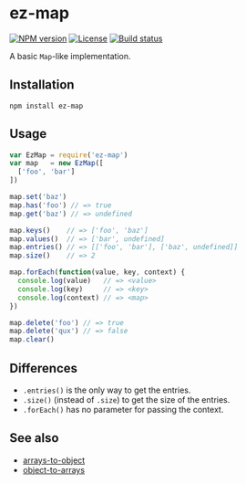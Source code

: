 # ez-map

[![NPM version][npm-img]][npm-url]
[![License][license-img]][license-url]
[![Build status][travis-img]][travis-url]

A basic `Map`-like implementation.

## Installation

```
npm install ez-map
```

## Usage

``` javascript
var EzMap = require('ez-map')
var map   = new EzMap([
  ['foo', 'bar']
])

map.set('baz')
map.has('foo') // => true
map.get('baz') // => undefined

map.keys()    // => ['foo', 'baz']
map.values()  // => ['bar', undefined]
map.entries() // => [['foo', 'bar'], ['baz', undefined]]
map.size()    // => 2

map.forEach(function(value, key, context) {
  console.log(value)   // => <value>
  console.log(key)     // => <key>
  console.log(context) // => <map>
})

map.delete('foo') // => true
map.delete('qux') // => false
map.clear()
```

## Differences

- `.entries()` is the only way to get the entries.
- `.size()` (instead of `.size`) to get the size of the entries.
- `.forEach()` has no parameter for passing the context.

## See also

- [arrays-to-object](https://github.com/gummesson/arrays-to-object)
- [object-to-arrays](https://github.com/gummesson/object-to-arrays)

[npm-img]: https://img.shields.io/npm/v/ez-map.svg?style=flat-square
[npm-url]: https://npmjs.org/package/ez-map
[license-img]: http://img.shields.io/npm/l/ez-map.svg?style=flat-square
[license-url]: LICENSE
[travis-img]: https://img.shields.io/travis/gummesson/ez-map.svg?style=flat-square
[travis-url]: https://travis-ci.org/gummesson/ez-map
